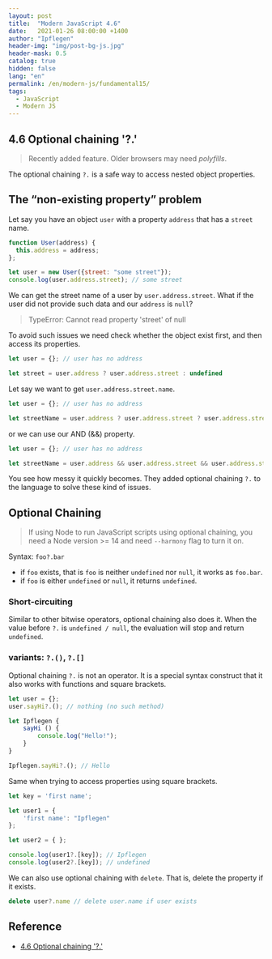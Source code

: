 ```yaml
---
layout: post
title:  "Modern JavaScript 4.6"
date:   2021-01-26 08:00:00 +1400
author: "Ipflegen"
header-img: "img/post-bg-js.jpg"
header-mask: 0.5
catalog: true
hidden: false
lang: "en"
permalink: /en/modern-js/fundamental15/
tags:
  - JavaScript
  - Modern JS 
---
```


## 4.6 Optional chaining '?.'
> Recently added feature. Older browsers may need *polyfills*.

The optional chaining `?.` is a safe way to access nested object properties.

## The “non-existing property” problem
Let say you have an object `user` with a property `address` that has a `street` name. 
```js
function User(address) {
  this.address = address;
};

let user = new User({street: "some street"});
console.log(user.address.street); // some street
```

We can get the street name of a user by `user.address.street`.
What if the user did not provide such data and our `address` is `null`? 

> TypeError: Cannot read property 'street' of null

To avoid such issues we need check whether the object exist first, and then access its properties.
```js
let user = {}; // user has no address

let street = user.address ? user.address.street : undefined
```

Let say we want to get `user.address.street.name`.
```js
let user = {}; // user has no address

let streetName = user.address ? user.address.street ? user.address.street.name : undefined;
```

or we can use our AND (&&) property.
```js
let user = {}; // user has no address

let streetName = user.address && user.address.street && user.address.street.name;
```

You see how messy it quickly becomes. They added optional chaining `?.` to the language to solve these kind of issues.

## Optional Chaining

> If using Node to run JavaScript scripts using optional chaining, you need a Node version >= 14 and need `--harmony` flag to turn it on.

Syntax: `foo?.bar`
- if `foo` exists, that is `foo` is neither `undefined` nor `null`, it works as `foo.bar`.
- if `foo` is either `undefined` or `null`, it returns `undefined`.

### Short-circuiting
Similar to other bitwise operators, optional chaining also does it. When the value before `?.` is `undefined / null`, the evaluation will stop and return `undefined`.

### variants: `?.()`, `?.[]`
Optional chaining `?.` is not an operator. It is a special syntax construct that it also works with functions and square brackets.

```js
let user = {};
user.sayHi?.(); // nothing (no such method)

let Ipflegen {
    sayHi () {
        console.log("Hello!");
    }
}

Ipflegen.sayHi?.(); // Hello
```

Same when trying to access properties using square brackets.
```js
let key = 'first name';

let user1 = {
    'first name': "Ipflegen"
};

let user2 = { };

console.log(user1?.[key]); // Ipflegen
console.log(user2?.[key]); // undefined
```

We can also use optional chaining with `delete`. That is, delete the property if it exists.

``` js
delete user?.name // delete user.name if user exists
```

## Reference
- [4.6 Optional chaining '?.'](https://javascript.info/optional-chaining)